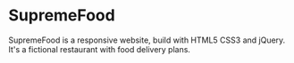 # SupremeFood
SupremeFood is a responsive website, build with HTML5 CSS3 and jQuery. It's a fictional restaurant with food delivery plans.
